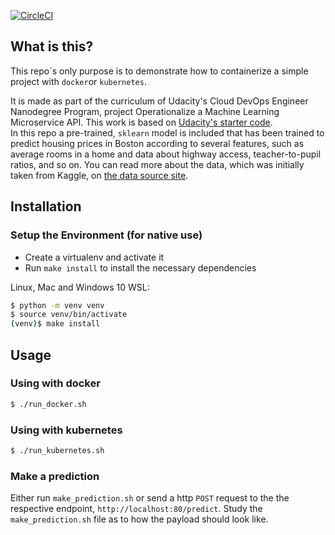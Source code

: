 [![CircleCI](https://circleci.com/gh/psnx/udacity-microservices.svg?style=shield&circle-token=c73bf925b7c863c1cf3f37b2daac63bfc521a846)](https://circleci.com/gh/psnx/udacity-microservices)

## What is this?

This repo´s only purpose is to demonstrate how to containerize a simple project with `docker`or `kubernetes`. 

It is made as part of the curriculum of Udacity's Cloud DevOps Engineer Nanodegree Program, project Operationalize a Machine Learning Microservice API.
This work is based on [Udacity's starter code](https://github.com/udacity/DevOps_Microservices).   
In this repo a pre-trained, `sklearn` model is included that has been trained to predict housing prices in Boston according to several features, such as average rooms in a home and data about highway access, teacher-to-pupil ratios, and so on. You can read more about the data, which was initially taken from Kaggle, on [the data source site](https://www.kaggle.com/c/boston-housing).  

## Installation
### Setup the Environment (for native use)
* Create a virtualenv and activate it
* Run `make install` to install the necessary dependencies

Linux, Mac and Windows 10 WSL:
```bash
$ python -m venv venv
$ source venv/bin/activate
(venv)$ make install
```
## Usage
### Using with docker
```bash
$ ./run_docker.sh
```
### Using with kubernetes
```bash
$ ./run_kubernetes.sh
```
### Make a prediction
Either run `make_prediction.sh` or send a http `POST` request to the the respective endpoint, `http://localhost:80/predict`. Study the `make_prediction.sh` file as to how the payload should look like.